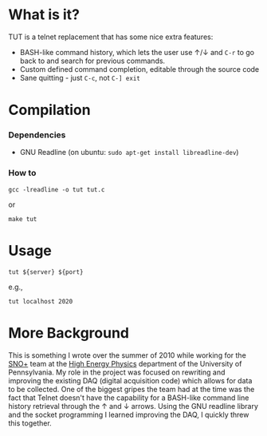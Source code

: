 # What is it? ##
TUT is a telnet replacement that has some nice extra features:

* BASH-like command history, which lets the user use ↑/↓ and `C-r`
  to go back to and search for previous commands.
* Custom defined command completion, editable through the source code
* Sane quitting - just `C-c`, not `C-] exit`

# Compilation #

### Dependencies ###

* GNU Readline (on ubuntu: `sudo apt-get install libreadline-dev`)

### How to ###

    gcc -lreadline -o tut tut.c

or

    make tut

# Usage #

    tut ${server} ${port}

e.g.,

    tut localhost 2020

# More Background ##
This is something I wrote over the summer of 2010 while working for
the [SNO+](http://en.wikipedia.org/wiki/SNO%2B) team at the
[High Energy Physics](http://www.hep.upenn.edu/HEP_website_09/SNO/SNO.html) department
of the University of Pennsylvania. My role in the project was focused on rewriting and
improving the existing DAQ (digital acquisition code) which allows for data to be collected.
One of the biggest gripes the team had at the time was the fact that Telnet doesn't have
the capability for a BASH-like command line history retrieval through the ↑ and ↓ arrows.
Using the GNU readline library and the socket programming I learned improving the DAQ, I
quickly threw this together.
